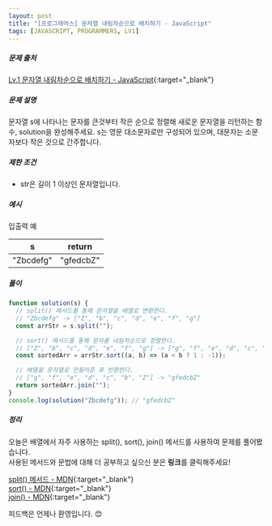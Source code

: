 ```yaml
---
layout: post
title: "[프로그래머스] 문자열 내림차순으로 배치하기 - JavaScript"
tags: [JAVASCRIPT, PROGRAMMERS, LV1]
---
```


##### 문제 출처

[Lv.1 문자열 내림차순으로 배치하기 - JavaScript](https://programmers.co.kr/learn/courses/30/lessons/12917?language=javascript){:target="\_blank"}

##### 문제 설명

문자열 s에 나타나는 문자를 큰것부터 작은 순으로 정렬해 새로운 문자열을 리턴하는 함수, solution을 완성해주세요.
s는 영문 대소문자로만 구성되어 있으며, 대문자는 소문자보다 작은 것으로 간주합니다.

##### 제한 조건

- str은 길이 1 이상인 문자열입니다.

##### 예시

입출력 예

| s         | return    |
| --------- | --------- |
| "Zbcdefg" | "gfedcbZ" |

##### 풀이

```javascript
function solution(s) {
  // split() 메서드를 통해 문자열을 배열로 변환한다.
  // "Zbcdefg" -> ["Z", "b", "c", "d", "e", "f", "g"]
  const arrStr = s.split("");

  // sort() 메서드를 통해 문자를 내림차순으로 정렬한다.
  // ["Z", "b", "c", "d", "e", "f", "g"] -> ["g", "f", "e", "d", "c", "b", "Z"]
  const sortedArr = arrStr.sort((a, b) => (a < b ? 1 : -1));

  // 배열을 문자열로 만들어준 후 반환한다.
  // ["g", "f", "e", "d", "c", "b", "Z"] -> "gfedcbZ"
  return sortedArr.join("");
}
console.log(solution("Zbcdefg")); // "gfedcbZ"
```

##### 정리

오늘은 배열에서 자주 사용하는 split(), sort(), join() 메서드를 사용하여 문제를 풀어봤습니다.<br />
사용된 메서드와 문법에 대해 더 공부하고 싶으신 분은 **링크**를 클릭해주세요!

[split() 메서드 - MDN](https://developer.mozilla.org/ko/docs/Web/JavaScript/Reference/Global_Objects/String/split){:target="\_blank"}<br />
[sort() - MDN](https://developer.mozilla.org/ko/docs/Web/JavaScript/Reference/Global_Objects/Array/sort){:target="\_blank"}<br />
[join() - MDN](https://developer.mozilla.org/ko/docs/Web/JavaScript/Reference/Global_Objects/Array/join){:target="\_blank"}

피드백은 언제나 환영입니다. 😊
